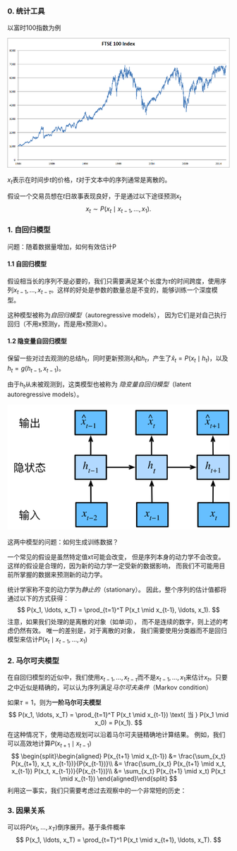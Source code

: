 ### 0. 统计工具

以富时100指数为例

![../_images/ftse100.png](imags/ftse100.png)

$x_t$表示在时间步$t$的价格，$t$对于文本中的序列通常是离散的。

假设一个交易员想在$t$日故事表现良好，于是通过以下途径预测$x_t$
$$
x_t \sim P(x_t \mid x_{t-1}, \ldots, x_1).
$$

### 1. 自回归模型

问题：随着数据量增加，如何有效估计P

#### 1.1 自回归模型

假设相当长的序列不是必要的，我们只需要满足某个长度为$\tau$的时间跨度，使用序列$x_{t-1}, \ldots, x_{t-\tau}$。这样的好处是参数的数量总是不变的，能够训练一个深度模型。

这种模型被称为*自回归模型*（autoregressive models）， 因为它们是对自己执行回归（不用x预测y，而是用x预测x）。

#### 1.2 隐变量自回归模型

保留一些对过去观测的总结$h_t$，同时更新预测$\hat{x}_t$和$h_t$，产生了$\hat{x}_t = P(x_t \mid h_{t})$，以及$h_t = g(h_{t-1}, x_{t-1})$。

由于$h_t$从未被观测到，这类模型也被称为 *隐变量自回归模型*（latent autoregressive models）。

![../_images/sequence-model.svg](imags/sequence-model.svg)

这两中模型的问题：如何生成训练数据？

一个常见的假设是虽然特定值xt可能会改变， 但是序列本身的动力学不会改变。 这样的假设是合理的，因为新的动力学一定受新的数据影响， 而我们不可能用目前所掌握的数据来预测新的动力学。

统计学家称不变的动力学为*静止的*（stationary）。 因此，整个序列的估计值都将通过以下的方式获得：
$$
P(x_1, \ldots, x_T) = \prod_{t=1}^T P(x_t \mid x_{t-1}, \ldots, x_1).
$$
注意，如果我们处理的是离散的对象（如单词）， 而不是连续的数字，则上述的考虑仍然有效。 唯一的差别是，对于离散的对象， 我们需要使用分类器而不是回归模型来估计$P(x_t \mid x_{t-1}, \ldots, x_1)$

### 2. 马尔可夫模型

在自回归模型的近似中，我们使用$x_{t-1}, \ldots, x_{t-\tau}$而不是$x_{t-1}, \ldots, x_1$来估计$x_t$。只要之中近似是精确的，可以认为序列满足*马尔可夫条件*（Markov condition）

如果$\tau=1$，则为**一阶马尔可夫模型**
$$
P(x_1, \ldots, x_T) = \prod_{t=1}^T P(x_t \mid x_{t-1}) \text{ 当 } P(x_1 \mid x_0) = P(x_1).
$$
在这种情况下，使用动态规划可以沿着马尔可夫链精确地计算结果。 例如，我们可以高效地计算$P(x_{t+1} \mid x_{t-1})$
$$
\begin{split}\begin{aligned}
P(x_{t+1} \mid x_{t-1})
&= \frac{\sum_{x_t} P(x_{t+1}, x_t, x_{t-1})}{P(x_{t-1})}\\
&= \frac{\sum_{x_t} P(x_{t+1} \mid x_t, x_{t-1}) P(x_t, x_{t-1})}{P(x_{t-1})}\\
&= \sum_{x_t} P(x_{t+1} \mid x_t) P(x_t \mid x_{t-1})
\end{aligned}\end{split}
$$
利用这一事实，我们只需要考虑过去观察中的一个非常短的历史：

### 3. 因果关系

可以将$P(x_1, \ldots, x_T)$倒序展开。基于条件概率
$$
P(x_1, \ldots, x_T) = \prod_{t=T}^1 P(x_t \mid x_{t+1}, \ldots, x_T).
$$
